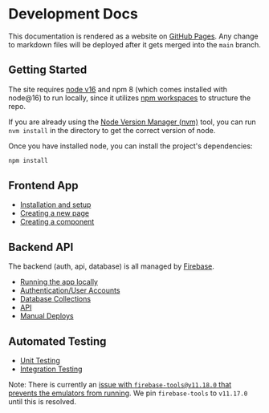 # Development Docs

This documentation is rendered as a website on [GitHub Pages](https://commander-spellbook.github.io/website-v2/). Any change to markdown files will be deployed after it gets merged into the `main` branch.

## Getting Started

The site requires [node v16](https://nodejs.org/en/download/) and npm 8 (which comes installed with node@16) to run locally, since it utilizes [npm workspaces](https://docs.npmjs.com/cli/v8/using-npm/workspaces) to structure the repo.

If you are already using the [Node Version Manager (nvm)](https://github.com/nvm-sh/nvm) tool, you can run `nvm install` in the directory to get the correct version of node.

Once you have installed node, you can install the project's dependencies:

```bash
npm install
```

## Frontend App

- [Installation and setup](./frontend/installation-and-setup.md)
- [Creating a new page](./frontend/pages.md)
- [Creating a component](./frontend/components.md)

## Backend API

The backend (auth, api, database) is all managed by [Firebase](https://firebase.google.com/).

- [Running the app locally](./backend/running-locally.md)
- [Authentication/User Accounts](./backend/users.md)
- [Database Collections](./backend/database.md)
- [API](./backend/api.md)
- [Manual Deploys](./backend/manual-deploys.md)

## Automated Testing

- [Unit Testing](./testing/unit-testing.md)
- [Integration Testing](./testing/integration-testing.md)

Note: There is currently an [issue with `firebase-tools@v11.18.0` that prevents the emulators from running](https://github.com/firebase/firebase-tools/issues/4952). We pin `firebase-tools` to `v11.17.0` until this is resolved.
